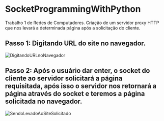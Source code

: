 # SocketProgrammingWithPython
 Trabalho 1 de Redes de Computadores. Criação de um servidor proxy HTTP que nos levará a determinada página após a solicitação do cliente.
 
 ## Passo 1: Digitando URL do site no navegador.
 
 ![DigitandoURLnoNavegador](https://user-images.githubusercontent.com/56416850/121751097-eb5c1700-cae3-11eb-815d-b2b5785aed6e.png)
 
 ## Passo 2: Após o usuário dar enter, o socket do cliente ao servidor solicitará a página requisitada, após isso o servidor nos retornará a página através do socket e teremos a página solicitada no navegador.
 
 ![SendoLevadoAoSiteSolicitado](https://user-images.githubusercontent.com/56416850/121751268-2fe7b280-cae4-11eb-95e8-4c0c49fe4f9a.png)

